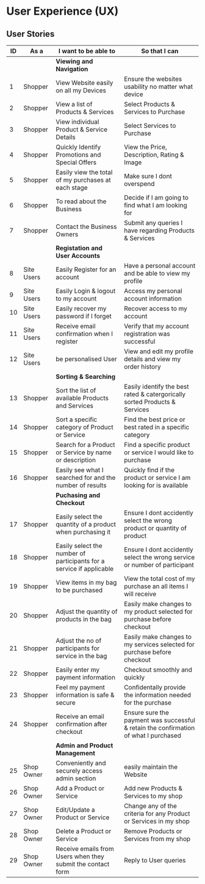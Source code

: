 

# User Experience (UX)

## User Stories
ID | As a          |  I want to be able to | So that I can
------------  | ------------- |  ------------        | -------------
  ||| **Viewing and Navigation**          
1 | Shopper | View Website easily on all my Devices | Ensure the websites usability no matter what device
2 | Shopper | View a list of Products & Services | Select Products & Services to Purchase
3 | Shopper | View individual Product & Service Details | Select Services to Purchase
4 | Shopper | Quickly Identify Promotions and Special Offers | View the Price, Description, Rating & Image
5 | Shopper | Easily view the total of my purchases at each stage | Make sure I dont overspend
6 | Shopper | To read about the Business | Decide if I am going to find what I am looking for
7 | Shopper | Contact the Business Owners| Submit any queries I have regarding Products & Services
  ||| **Registation and User Accounts**
8 | Site Users | Easily Register for an account | Have a personal account and be able to view my profile
9 | Site Users | Easily Login & logout to my account | Access my personal account information
10 | Site Users | Easily recover my password if I forget | Recover access to my account
11 | Site Users | Receive email confirmation when I register | Verify that my account registration was successful
12 | Site Users | be personalised User | View and edit my profile details and view my order history
  ||| **Sorting & Searching**
13| Shopper| Sort the list of available Products and Services | Easily identify the best rated & catergorically sorted Products & Services
14| Shopper| Sort a specific category of Product or Service | Find the best price or best rated in a specific category
15| Shopper| Search for a Product or Service by name or description | Find a specific product or service I would like to purchase
16| Shopper| Easily see what I searched for and the number of results | Quickly find if the product or service I am looking for is available
  ||| **Puchasing and Checkout**
17| Shopper| Easily select the quantity of a product when purchasing it | Ensure I dont accidently select the wrong product or quantity of product
18| Shopper| Easily select the number of participants for a service if applicable | Ensure I dont accidently select the wrong service or number of participant
19| Shopper| View items in my bag to be purchased | View the total cost of my purchase an all items I will receive
20| Shopper| Adjust the quantity of products in the bag |Easily make changes to my product selected for purchase before checkout
21| Shopper| Adjust the no of participants for service in the bag | Easily make changes to my services selected for purchase before checkout
22| Shopper| Easily enter my payment information| Checkout smoothly and quickly
23| Shopper| Feel my payment information is safe & secure | Confidentally provide the information needed for the purchase
24| Shopper| Receive an email confirmation after checkout | Ensure sure the payment was successful & retain the confirmation of what I purchased
 ||| **Admin and Product Management**
25| Shop Owner| Conveniently and securely access admin section | easily maintain the Website
26| Shop Owner| Add a Product or Service | Add new Products & Services to my shop
27| Shop Owner| Edit/Update a Product or Service | Change any of the criteria for any Product or Services in my shop
28| Shop Owner| Delete a Product or Service | Remove Products or Services from my shop
29| Shop Owner| Receive emails from Users when they submit the contact form | Reply to User queries
